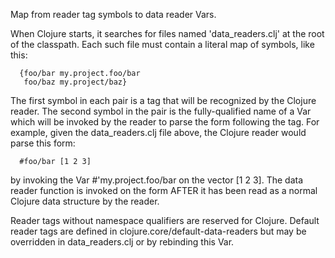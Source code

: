   Map from reader tag symbols to data reader Vars.

  When Clojure starts, it searches for files named 'data_readers.clj'
  at the root of the classpath. Each such file must contain a literal
  map of symbols, like this:

      {foo/bar my.project.foo/bar
       foo/baz my.project/baz}

  The first symbol in each pair is a tag that will be recognized by
  the Clojure reader. The second symbol in the pair is the
  fully-qualified name of a Var which will be invoked by the reader to
  parse the form following the tag. For example, given the
  data_readers.clj file above, the Clojure reader would parse this
  form:

      #foo/bar [1 2 3]

  by invoking the Var #'my.project.foo/bar on the vector [1 2 3]. The
  data reader function is invoked on the form AFTER it has been read
  as a normal Clojure data structure by the reader.

  Reader tags without namespace qualifiers are reserved for
  Clojure. Default reader tags are defined in
  clojure.core/default-data-readers but may be overridden in
  data_readers.clj or by rebinding this Var.